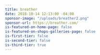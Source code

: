 ```yaml
---
title: breather
date: 2018-10-14 12:13:00 -04:00
sponsor-image: "/uploads/breather2.png"
sponsor-url: https://breather.com/
is-featured-on-home-page: false
is-featured-on-shops-galleries-page: false
is-first-tier: false
is-second-tier: false
is-third-tier: true
---
```


